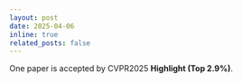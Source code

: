 ```yaml
---
layout: post
date: 2025-04-06
inline: true
related_posts: false
---
```


One paper is accepted by CVPR2025 **Highlight (Top 2.9\%)**.

